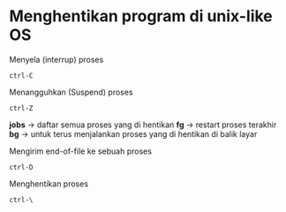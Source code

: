 # Menghentikan program di unix-like OS

Menyela (interrup) proses
```
ctrl-C
```

Menangguhkan (Suspend) proses
```
ctrl-Z
```
**jobs** -> daftar semua proses yang di hentikan
**fg** -> restart proses terakhir
**bg** -> untuk terus menjalankan proses yang di hentikan di balik layar

Mengirim end-of-file ke sebuah proses
```
ctrl-D
```

Menghentikan proses
```
ctrl-\
```


